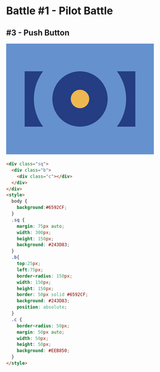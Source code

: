 # Battle #1 - Pilot Battle

## #3 - Push Button

![solution](./media/3-push-button.png)

```html
<div class="sq">
  <div class="b">
  	<div class="c"></div>
  </div>
</div>
<style>
  body {
    background:#6592CF;
  }
  .sq {
    margin: 75px auto;
    width: 300px;
    height: 150px;
    background: #243D83;
  }
  .b{
    top:25px;
    left:75px;
    border-radius: 150px;
    width: 150px;
    height: 150px;
    border: 50px solid #6592CF;
    background: #243D83;
    position: absolute;
  }
  .c {
    border-radius: 50px;
    margin: 50px auto;
    width: 50px;
    height: 50px;
    background: #EEB850;
  }
</style>
```

